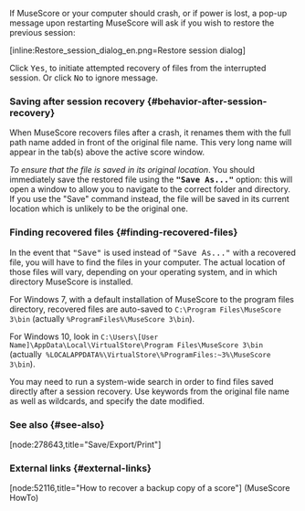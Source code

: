 If MuseScore or your computer should crash, or if power is lost, a pop-up message upon restarting MuseScore will ask if you wish to restore the previous session:

[inline:Restore_session_dialog_en.png=Restore session dialog]

Click <kbd><samp class="button">Yes</samp></kbd>, to initiate attempted recovery of files from the interrupted session. Or click <kbd><samp class="button">No</samp></kbd> to ignore message.

### Saving after session recovery {#behavior-after-session-recovery}

When MuseScore recovers files after a crash, it renames them with the full path name added in front of the original file name. This very long name will appear in the tab(s) above the active score window.

_To ensure that the file is saved in its original location_. You should immediately save the restored file using the **<samp class="menuitem">"Save As..."</samp>** option: this will open a window to allow you to navigate to the correct folder and directory. If you use the "Save" command instead, the file will be saved in its current location which is unlikely to be the original one.

### Finding recovered files {#finding-recovered-files}

In the event that <samp class="menuitem">"Save"</samp> is used instead of <samp class="menuitem">"Save As..."</samp> with a recovered file, you will have to find the files in your computer. The actual location of those files will vary, depending on your operating system, and in which directory MuseScore is installed.

For Windows 7, with a default installation of MuseScore to the program files directory, recovered files are auto-saved to `C:\Program Files\MuseScore 3\bin` (actually `%ProgramFiles%\MuseScore 3\bin`).

For Windows 10, look in `C:\Users\[User Name]\AppData\Local\VirtualStore\Program Files\MuseScore 3\bin` (actually` %LOCALAPPDATA%\VirtualStore\%ProgramFiles:~3%\MuseScore 3\bin`).

You may need to run a system-wide search in order to find files saved directly after a session recovery. Use keywords from the original file name as well as wildcards, and specify the date modified.

### See also {#see-also}

[node:278643,title="Save/Export/Print"]

### External links {#external-links}

[node:52116,title="How to recover a backup copy of a score"] (MuseScore HowTo)
